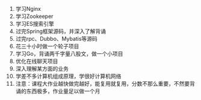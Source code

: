 1. 学习Nginx
2. 学习Zookeeper
3. 学习ES搜索引擎
4. 过完Spring框架源码，并深入了解背诵
5. 过完rpc、Dubbo、Mybatis等源码
6. 花三十小时做一个轮子项目
7. 学习Go，背诵两千字量八股文，做一个小项目
8. 优化在线聊天项目
9. 深入理解某方面的业务
10. 学差不多计算机组成原理，学很好计算机网络
11. 注意：课程大作业越快做完越好，能复用就复用，分数不那么重要，不然要背诵的东西极多，作业量足以做一个月